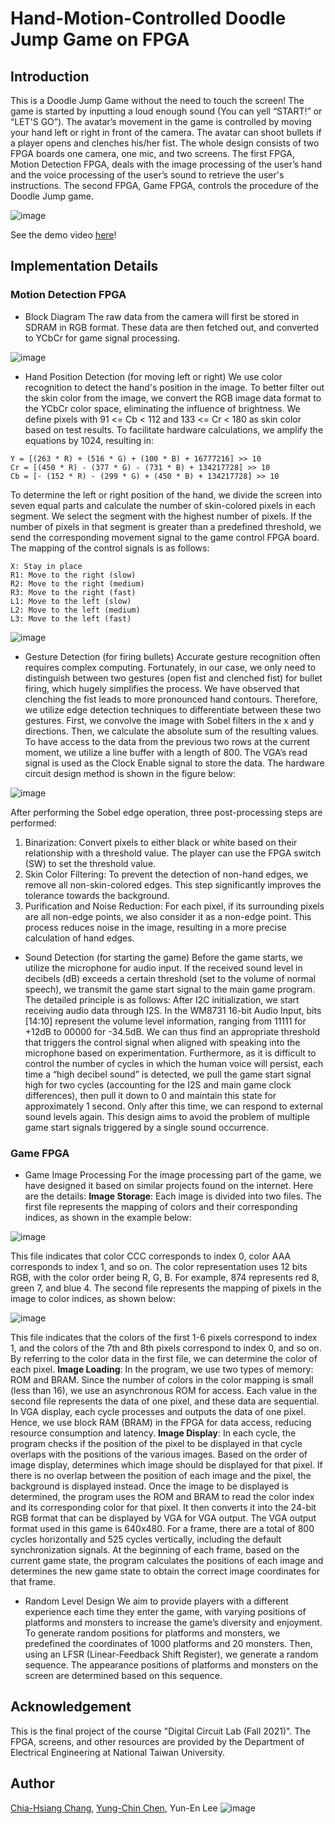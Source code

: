 # Hand-Motion-Controlled Doodle Jump Game on FPGA

## Introduction
This is a Doodle Jump Game without the need to touch the screen! The game is started by inputting a loud enough sound (You can yell “START!” or “LET'S GO”). The avatar’s movement in the game is controlled by moving your hand left or right in front of the camera. The avatar can shoot bullets if a player opens and clenches his/her fist.
The whole design consists of two FPGA boards one camera, one mic, and two screens. The first FPGA, Motion Detection FPGA, deals with the image processing of the user’s hand and the voice processing of the user’s sound to retrieve the user's instructions. The second FPGA, Game FPGA, controls the procedure of the Doodle Jump game.

![image](https://github.com/hsiang20/NTUEE_DCLAB/assets/38748578/e663a323-e1d9-4596-810a-a63f64287baa)

See the demo video [here](https://youtu.be/i33Eo8lPrFY)!

## Implementation Details
### Motion Detection FPGA
* Block Diagram
The raw data from the camera will first be stored in SDRAM in RGB format. These data are then fetched out, and converted to YCbCr for game signal processing.

![image](https://github.com/hsiang20/NTUEE_DCLAB/assets/38748578/179c4d06-4812-4882-8ed3-49a180b7023f)

* Hand Position Detection (for moving left or right)
We use color recognition to detect the hand's position in the image. To better filter out the skin color from the image, we convert the RGB image data format to the YCbCr color space, eliminating the influence of brightness. We define pixels with 91 <= Cb < 112 and 133 <= Cr < 180 as skin color based on test results. To facilitate hardware calculations, we amplify the equations by 1024, resulting in:
```
Y = [(263 * R) + (516 * G) + (100 * B) + 16777216] >> 10
Cr = [(450 * R) - (377 * G) - (731 * B) + 134217728] >> 10
Cb = [- (152 * R) - (299 * G) + (450 * B) + 134217728] >> 10
```
To determine the left or right position of the hand, we divide the screen into seven equal parts and calculate the number of skin-colored pixels in each segment. We select the segment with the highest number of pixels. If the number of pixels in that segment is greater than a predefined threshold, we send the corresponding movement signal to the game control FPGA board. The mapping of the control signals is as follows:
```
X: Stay in place 
R1: Move to the right (slow)
R2: Move to the right (medium)
R3: Move to the right (fast)
L1: Move to the left (slow)
L2: Move to the left (medium)
L3: Move to the left (fast)
```
![image](https://github.com/hsiang20/NTUEE_DCLAB/assets/38748578/8361557d-f348-4f0d-8935-b431c2c78833)

* Gesture Detection (for firing bullets)
Accurate gesture recognition often requires complex computing. Fortunately, in our case, we only need to distinguish between two gestures (open fist and clenched fist) for bullet firing, which hugely simplifies the process. We have observed that clenching the fist leads to more pronounced hand contours. Therefore, we utilize edge detection techniques to differentiate between these two gestures.
First, we convolve the image with Sobel filters in the x and y directions. Then, we calculate the absolute sum of the resulting values. To have access to the data from the previous two rows at the current moment, we utilize a line buffer with a length of 800. The VGA’s read signal is used as the Clock Enable signal to store the data. The hardware circuit design method is shown in the figure below:

![image](https://github.com/hsiang20/NTUEE_DCLAB/assets/38748578/71ce1f65-b3ec-4d94-8d74-ee6108106fb8)

After performing the Sobel edge operation, three post-processing steps are performed:
1. Binarization: Convert pixels to either black or white based on their relationship with a threshold value. The player can use the FPGA switch (SW) to set the threshold value.
2. Skin Color Filtering: To prevent the detection of non-hand edges, we remove all non-skin-colored edges. This step significantly improves the tolerance towards the background.
3. Purification and Noise Reduction: For each pixel, if its surrounding pixels are all non-edge points, we also consider it as a non-edge point. This process reduces noise in the image, resulting in a more precise calculation of hand edges.

* Sound Detection (for starting the game)
Before the game starts, we utilize the microphone for audio input. If the received sound level in decibels (dB) exceeds a certain threshold (set to the volume of normal speech), we transmit the game start signal to the main game program. The detailed principle is as follows:
After I2C initialization, we start receiving audio data through I2S. In the WM8731 16-bit Audio Input, bits [14:10] represent the volume level information, ranging from 11111 for +12dB to 00000 for -34.5dB. We can thus find an appropriate threshold that triggers the control signal when aligned with speaking into the microphone based on experimentation.
Furthermore, as it is difficult to control the number of cycles in which the human voice will persist, each time a “high decibel sound” is detected, we pull the game start signal high for two cycles (accounting for the I2S and main game clock differences), then pull it down to 0 and maintain this state for approximately 1 second. Only after this time, we can respond to external sound levels again. This design aims to avoid the problem of multiple game start signals triggered by a single sound occurrence.

### Game FPGA
* Game Image Processing
For the image processing part of the game, we have designed it based on similar projects found on the internet. Here are the details:
**Image Storage**: Each image is divided into two files. The first file represents the mapping of colors and their corresponding indices, as shown in the example below:
  
![image](https://github.com/hsiang20/NTUEE_DCLAB/assets/38748578/8810c53b-b539-46f4-8b46-4114c408cd23)

This file indicates that color CCC corresponds to index 0, color AAA corresponds to index 1, and so on. The color representation uses 12 bits RGB, with the color order being R, G, B. For example, 874 represents red 8, green 7, and blue 4.
The second file represents the mapping of pixels in the image to color indices, as shown below:

![image](https://github.com/hsiang20/NTUEE_DCLAB/assets/38748578/2474fab5-8dd0-4604-a891-9759489fe280)

This file indicates that the colors of the first 1-6 pixels correspond to index 1, and the colors of the 7th and 8th pixels correspond to index 0, and so on. By referring to the color data in the first file, we can determine the color of each pixel.
**Image Loading**: In the program, we use two types of memory: ROM and BRAM. Since the number of colors in the color mapping is small (less than 16), we use an asynchronous ROM for access. Each value in the second file represents the data of one pixel, and these data are sequential. In VGA display, each cycle processes and outputs the data of one pixel. Hence, we use block RAM (BRAM) in the FPGA for data access, reducing resource consumption and latency.
**Image Display**: In each cycle, the program checks if the position of the pixel to be displayed in that cycle overlaps with the positions of the various images. Based on the order of image display, determines which image should be displayed for that pixel. If there is no overlap between the position of each image and the pixel, the background is displayed instead. Once the image to be displayed is determined, the program uses the ROM and BRAM to read the color index and its corresponding color for that pixel. It then converts it into the 24-bit RGB format that can be displayed by VGA for VGA output.
The VGA output format used in this game is 640x480. For a frame, there are a total of 800 cycles horizontally and 525 cycles vertically, including the default synchronization signals. At the beginning of each frame, based on the current game state, the program calculates the positions of each image and determines the new game state to obtain the correct image coordinates for that frame.

* Random Level Design
We aim to provide players with a different experience each time they enter the game, with varying positions of platforms and monsters to increase the game’s diversity and enjoyment. To generate random positions for platforms and monsters, we predefined the coordinates of 1000 platforms and 20 monsters. Then, using an LFSR (Linear-Feedback Shift Register), we generate a random sequence. The appearance positions of platforms and monsters on the screen are determined based on this sequence.

## Acknowledgement
This is the final project of the course "Digital Circuit Lab (Fall 2021)". The FPGA, screens, and other resources are provided by the Department of Electrical Engineering at National Taiwan University. 

## Author
[Chia-Hsiang Chang](https://github.com/hsiang20), [Yung-Chin Chen](https://github.com/Chenyungchin), Yun-En Lee
![image](https://github.com/hsiang20/NTUEE_DCLAB/assets/38748578/1def6041-df7a-46cf-aa5a-392fbc16c978)
